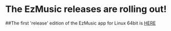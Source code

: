 # The EzMusic releases are rolling out!

##The first 'release' edition of the EzMusic app for Linux 64bit is <a href="https://github.com/erdapa/ezmusic/">HERE</a>
